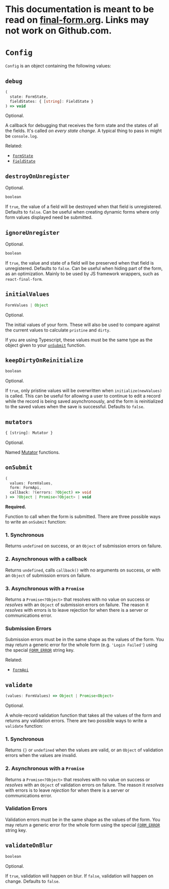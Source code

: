 # This documentation is meant to be read on [final-form.org](https://final-form.org/docs/final-form/types/Config). Links may not work on Github.com.

# `Config`

`Config` is an object containing the following values:

## `debug`

```ts
(
  state: FormState,
  fieldStates: { [string]: FieldState }
) => void
```

Optional.

A callback for debugging that receives the form state and the states of
all the fields. It's called _on every state change_. A typical thing to pass in
might be `console.log`.

Related:

- [`FormState`](FormState)
- [`FieldState`](FieldState)

## `destroyOnUnregister`

Optional.

```ts
boolean
```

If `true`, the value of a field will be destroyed when that field is unregistered. Defaults to `false`. Can be useful when creating dynamic forms where only form values displayed need be submitted.

## `ignoreUnregister`

Optional.

```ts
boolean
```

If `true`, the value and state of a field will be preserved when that field is unregistered. Defaults to `false`. Can be useful when hiding part of the form, as an optimization. Mainly to be used by JS framework wrappers, such as `react-final-form`.

## `initialValues`

```ts
FormValues | Object
```

Optional.

The initial values of your form. These will also be used to compare against the
current values to calculate `pristine` and `dirty`.

If you are using Typescript, these values must be the same type as the object given to your [`onSubmit`](#onSubmit) function.

## `keepDirtyOnReinitialize`

```ts
boolean
```

Optional.

If `true`, only pristine values will be overwritten when `initialize(newValues)` is called. This can be useful for allowing a user to continue to edit a record while the record is being saved asynchronously, and the form is reinitialized to the saved values when the save is successful. Defaults to `false`.

## `mutators`

```ts
{ [string]: Mutator }
```

Optional.

Named [Mutator](Mutator) functions.

## `onSubmit`

```ts
(
  values: FormValues,
  form: FormApi,
  callback: ?(errors: ?Object) => void
) => ?Object | Promise<?Object> | void
```

**Required.**

Function to call when the form is submitted. There are three possible ways to
write an `onSubmit` function:

### 1. Synchronous

Returns `undefined` on success, or an `Object` of submission errors on failure.

### 2. Asynchronous with a callback

Returns `undefined`, calls `callback()` with no arguments on success, or with an `Object` of submission errors on failure.

### 3. Asynchronous with a `Promise`

Returns a `Promise<?Object>` that resolves with no value on success or _resolves_ with an `Object` of submission errors on failure. The reason it _resolves_ with errors is to leave rejection for when there is a server or communications error.

### Submission Errors

Submission errors must be in the same shape as the values of the form. You may
return a generic error for the whole form (e.g. `'Login Failed'`) using the
special [`FORM_ERROR`](../api#form_error) string key.

Related:

- [`FormApi`](FormApi)

## `validate`

```ts
(values: FormValues) => Object | Promise<Object>
```

Optional.

A whole-record validation function that takes all the values of the form and returns any validation errors. There are two possible ways to write a `validate` function:

### 1. Synchronous

Returns `{}` or `undefined` when the values are valid, or an `Object` of validation errors when the values are invalid.

### 2. Asynchronous with a `Promise`

Returns a `Promise<?Object>` that resolves with no value on success or _resolves_ with an `Object` of validation errors on failure. The reason it _resolves_ with errors is to leave _rejection_ for when there is a server or communications error.

### Validation Errors

Validation errors must be in the same shape as the values of the form. You may return a generic error for the whole form using the special [`FORM_ERROR`](../api#form_error) string key.

## `validateOnBlur`

```ts
boolean
```

Optional.

If `true`, validation will happen on blur. If `false`, validation will happen on change. Defaults to `false`.
